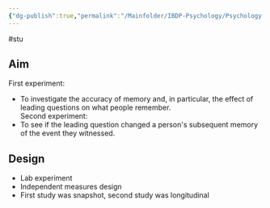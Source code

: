 ```yaml
---
{"dg-publish":true,"permalink":"/Mainfolder/IBDP-Psychology/Psychology Revision/Study/Loftus and Palmer (1974)/"}
---
```


#stu 
## Aim
First experiment:  
- To investigate the accuracy of memory and, in particular, the effect of leading questions on what people remember.  
Second experiment:  
- To see if the leading question changed a person's subsequent memory of the event they witnessed.

## Design
- Lab experiment  
- Independent measures design  
- First study was snapshot, second study was longitudinal

